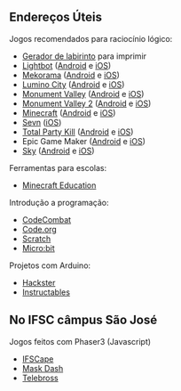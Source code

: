 ## Endereços Úteis

Jogos recomendados para raciocínio lógico:

- [Gerador de labirinto](https://boidacarapreta.github.io/catalogo-de-jogos/) para imprimir
- [Lightbot](http://lightbot.com) ([Android](https://play.google.com/store/apps/details?id=com.lightbot.lightbot) e [iOS](https://itunes.apple.com/us/app/lightbot-programming-puzzles/id657638474?mt=8))
- [Mekorama](http://www.mekorama.com) ([Android](https://play.google.com/store/apps/details?id=com.martinmagni.mekorama) e [iOS](https://itunes.apple.com/br/app/mekorama/id1079464948?mt=8))
- [Lumino City](http://www.luminocitygame.com) ([Android](https://play.google.com/store/apps/details?id=air.com.noodlecake.luminocity&hl=pt_BR) e [iOS](https://itunes.apple.com/br/app/lumino-city/id958604518?mt=8))
- [Monument Valley](https://www.ustwo.com/work/monument-valley-mobile-games) ([Android](https://play.google.com/store/apps/details?id=com.ustwo.monumentvalley&hl=pt_BR) e [iOS](https://itunes.apple.com/br/app/monument-valley/id728293409?mt=8))
- [Monument Valley 2](https://www.ustwo.com/work/monument-valley-mobile-games) ([Android](https://play.google.com/store/apps/details?id=com.ustwo.monumentvalley2&hl=pt_BR) e [iOS](https://itunes.apple.com/br/app/monument-valley-2/id1187265767?mt=8))
- [Minecraft](https://www.minecraft.net/pt-br/) ([Android](https://play.google.com/store/apps/details?id=com.mojang.minecraftpe) e [iOS](https://itunes.apple.com/br/app/minecraft/id479516143?mt=8))
- [Sevn](https://spielstein.com/apps/sevn) ([iOS](https://itunes.apple.com/us/app/sevn/id1179097907?mt=8))
- [Total Party Kill](https://adventureislands.itch.io/total-party-kill) ([Android](https://play.google.com/store/apps/details?id=com.adventureislands.totalpartykill) e [iOS](https://apps.apple.com/br/app/total-party-kill/id1462538547))
- Epic Game Maker ([Android](https://play.google.com/store/apps/details?id=com.electricpunch.epicgamemaker&hl=pt_BR) e [iOS](https://apps.apple.com/us/app/epic-game-maker-sandbox-craft/id1403717791))
- [Sky](http://thatgamecompany.com/sky/) ([Android](https://play.google.com/store/apps/details?id=com.tgc.sky.android) e [iOS](https://apps.apple.com/app/id1462117269))

Ferramentas para escolas:

- [Minecraft Education](https://education.minecraft.net)

Introdução a programação:

- [CodeCombat](https://br.codecombat.com)
- [Code.org](https://code.org)
- [Scratch](https://scratch.mit.edu)
- [Micro:bit](https://makecode.microbit.org)

Projetos com Arduino:

- [Hackster](https://www.hackster.io/arduino)
- [Instructables](https://www.instructables.com/circuits/arduino/projects/)

## No IFSC câmpus São José

Jogos feitos com Phaser3 (Javascript)

- [IFSCape](https://github.com/ifscape/ifscape)
- [Mask Dash](https://github.com/Joltaire/mask-dash/tree/mask-dash)
- [Telebross](https://github.com/telebross/Game)